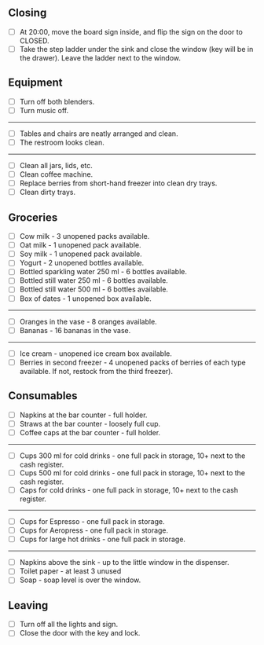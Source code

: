 ## Closing

- [ ] At 20:00, move the board sign inside, and flip the sign on the door to CLOSED.
- [ ] Take the step ladder under the sink and close the window (key will be in the drawer). Leave the ladder next to the window.

## Equipment

- [ ] Turn off both blenders.
- [ ] Turn music off.
***
- [ ] Tables and chairs are neatly arranged and clean.
- [ ] The restroom looks clean.
***
- [ ] Clean all jars, lids, etc.
- [ ] Clean coffee machine.
- [ ] Replace berries from short-hand freezer into clean dry trays.
- [ ] Clean dirty trays.

## Groceries

- [ ] Cow milk - 3 unopened packs available.
- [ ] Oat milk - 1 unopened pack available.
- [ ] Soy milk - 1 unopened pack available.
- [ ] Yogurt - 2 unopened bottles available.
- [ ] Bottled sparkling water 250 ml - 6 bottles available.
- [ ] Bottled still water 250 ml - 6 bottles available.
- [ ] Bottled still water 500 ml - 6 bottles available.
- [ ] Box of dates - 1 unopened box available.
***
- [ ] Oranges in the vase - 8 oranges available.
- [ ] Bananas - 16 bananas in the vase.
***
- [ ] Ice cream - unopened ice cream box available.
- [ ] Berries in second freezer - 4 unopened packs of berries of each type available. If not, restock from the third freezer).

## Consumables

- [ ] Napkins at the bar counter - full holder.
- [ ] Straws at the bar counter - loosely full cup.
- [ ] Coffee caps at the bar counter - full holder.
***
- [ ] Cups 300 ml for cold drinks - one full pack in storage, 10+ next to the cash register.
- [ ] Cups 500 ml for cold drinks - one full pack in storage, 10+ next to the cash register.
- [ ] Caps for cold drinks - one full pack in storage, 10+ next to the cash register.
***
- [ ] Cups for Espresso - one full pack in storage.
- [ ] Cups for Aeropress - one full pack in storage.
- [ ] Cups for large hot drinks - one full pack in storage.
***
- [ ] Napkins above the sink - up to the little window in the dispenser.
- [ ] Toilet paper - at least 3 unused
- [ ] Soap - soap level is over the window.

## Leaving

- [ ] Turn off all the lights and sign.
- [ ] Close the door with the key and lock.
